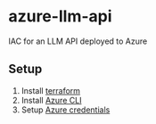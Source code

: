 # azure-llm-api
IAC for an LLM API deployed to Azure

## Setup
1. Install [terraform](https://www.terraform.io/)
1. Install [Azure CLI](https://learn.microsoft.com/en-us/cli/azure/install-azure-cli)
1. Setup [Azure credentials](https://developer.hashicorp.com/terraform/tutorials/azure-get-started/azure-build#authenticate-using-the-azure-cli)

